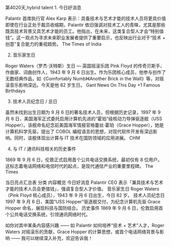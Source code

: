 第4020天,hybrid talent 1. 今日好消息

Palantir 首席执行官 Alex Karp 表示：具备技术与艺术才能的技术人员将更具价值
即使在行业正处于裁员收缩期，Palantir 依旧强调对技术工人的青睐，尤其是那些既具技术背景又具艺术才能的员工。他指出，在未来，这类复合型人才会“特别值钱”。这一观点为寻求未来职业发展者提供了重要启示，也反映出行业对于“技术 + 创意”复合能力的重视趋势。
The Times of India

2. 音乐家生日

Roger Waters（罗杰·沃特斯）生日 — 英国摇滚乐团 Pink Floyd 的传奇贝斯手、作曲家、词曲创作人，1943 年 9 月 6 日出生。作为乐团核心成员，他参与创作了无数经典作品，如《Comfortably Numb》《Another Brick in the Wall》等，对摇滚音乐影响深远。今天是他 82 岁生日。
Gant News
On This Day
+1
Famous Birthdays

3. 技术人员纪念日 / 忌日

虽然未找到出生日期为 9 月 6 日的著名技术人员，但根据历史记录，1997 年 9 月 6 日，美国海军正式委托启用计算机先进的“霍珀”级核动力导弹驱逐舰（USS Hopper）。该舰命名纪念前美国海军情报官格蕾丝·霍珀（Grace Hopper），她是计算机科学先驱，提出了 COBOL 编程语言的思想，对现代软件开发有深远影响。同时，该舰体现出计算与 IT 技术在国防领域的应用进展。
CHM

4. 与 IT / 通讯科技相关的历史事件

1869 年 9 月 6 日，伦敦正式启用首个公共电话交换系统，最初仅有 8 位用户。这标志着电话网络和电信时代的起点，是现代通信产业的重要里程碑。
The Times

当日亮点汇总表
分类	内容概览
今日好消息	Palantir CEO 表示「兼具技术与艺术才能的技术人员会更值钱」，强调复合型人才价值。
音乐家生日	Roger Waters（Pink Floyd 核心成员），1943 年 9 月 6 日出生，今日 82 岁。
技术人员纪念日	1997 年 9 月 6 日，美国“USS Hopper”驱逐舰交付，为纪念计算机先驱 Grace Hopper 命名，展现科技与国防结合。
历史事件	1869 年 9 月 6 日，伦敦启用首个公共电话交换系统，引领通讯网络时代。

如你对其中某条内容感兴趣 —— 如 Palantir 如何培养“技术 + 艺术”人才，Roger Waters 对摇滚乐的贡献，Grace Hopper 的计算思想，或首个电话网络背景与影响 —— 我可以继续深入补充，欢迎告诉我！